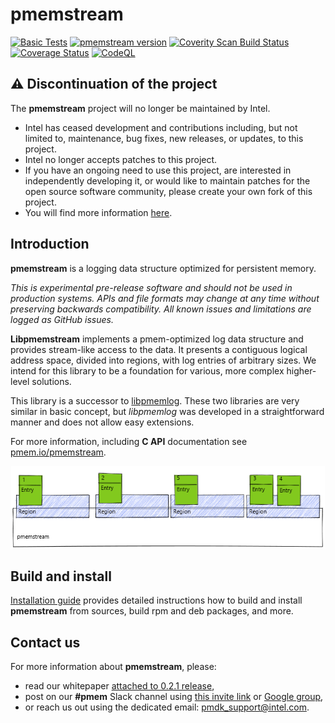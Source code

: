 # pmemstream
[![Basic Tests](https://github.com/pmem/pmemstream/actions/workflows/basic.yml/badge.svg)](https://github.com/pmem/pmemstream/actions/workflows/basic.yml)
[![pmemstream version](https://img.shields.io/github/tag/pmem/pmemstream.svg)](https://github.com/pmem/pmemstream/releases/latest)
[![Coverity Scan Build Status](https://scan.coverity.com/projects/24120/badge.svg)](https://scan.coverity.com/projects/pmem-pmemstream)
[![Coverage Status](https://codecov.io/github/pmem/pmemstream/coverage.svg?branch=master)](https://app.codecov.io/gh/pmem/pmemstream/branch/master)
[![CodeQL](https://github.com/pmem/pmemstream/actions/workflows/codeql.yml/badge.svg)](https://github.com/pmem/pmemstream/actions/workflows/codeql.yml)
## ⚠️ Discontinuation of the project
The **pmemstream** project will no longer be maintained by Intel.
- Intel has ceased development and contributions including, but not limited to, maintenance, bug fixes, new releases,
or updates, to this project.
- Intel no longer accepts patches to this project.
- If you have an ongoing need to use this project, are interested in independently developing it, or would like to
maintain patches for the open source software community, please create your own fork of this project.
- You will find more information [here](https://pmem.io/blog/2022/11/update-on-pmdk-and-our-long-term-support-strategy/).

## Introduction

**pmemstream** is a logging data structure optimized for persistent memory.

*This is experimental pre-release software and should not be used in production systems.
APIs and file formats may change at any time without preserving backwards compatibility.
All known issues and limitations are logged as GitHub issues.*

**Libpmemstream** implements a pmem-optimized log data structure and provides stream-like access to the data.
It presents a contiguous logical address space, divided into regions, with log entries of arbitrary sizes.
We intend for this library to be a foundation for various, more complex higher-level solutions.

This library is a successor to [libpmemlog](https://pmem.io/pmdk/libpmemlog/). These two libraries are very similar
in basic concept, but *libpmemlog* was developed in a straightforward manner and does not allow easy extensions.

For more information, including **C API** documentation see [pmem.io/pmemstream](https://pmem.io/pmemstream).

![example pmemstream](doc/pmemstream.png)

## Build and install
[Installation guide](INSTALL.md) provides detailed instructions how to build and install
**pmemstream** from sources, build rpm and deb packages, and more.

## Contact us
For more information about **pmemstream**, please:
- read our whitepaper [attached to 0.2.1 release](https://github.com/pmem/pmemstream/releases/download/0.2.1/Libpmemstream_whitepaper.docx),
- post on our **#pmem** Slack channel using
[this invite link](https://join.slack.com/t/pmem-io/shared_invite/enQtNzU4MzQ2Mzk3MDQwLWQ1YThmODVmMGFkZWI0YTdhODg4ODVhODdhYjg3NmE4N2ViZGI5NTRmZTBiNDYyOGJjYTIyNmZjYzQxODcwNDg)
or [Google group](https://groups.google.com/g/pmem),
- or reach us out using the dedicated email: pmdk_support@intel.com.
